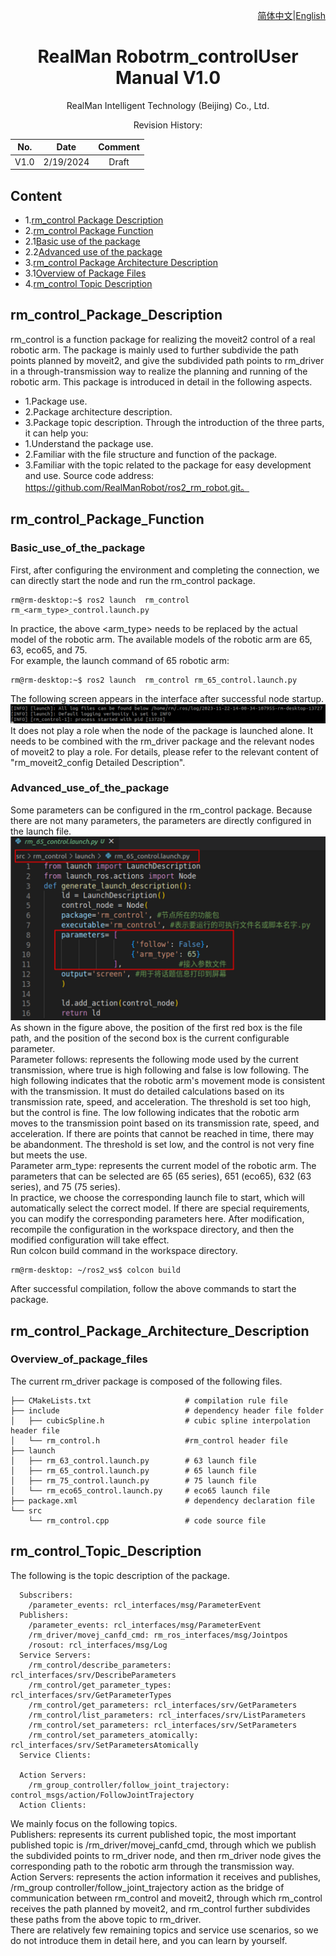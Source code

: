 <div align="right">

[简体中文](https://github.com/RealManRobot/ros2_rm_robot/blob/foxy/rm_control/README_CN.md)|[English](https://github.com/RealManRobot/ros2_rm_robot/blob/foxy/rm_control/README.md)
 
</div>

<div align="center">

# RealMan Robotrm_controlUser Manual V1.0

RealMan Intelligent Technology (Beijing) Co., Ltd. 

Revision History:

|No.	  | Date   |	Comment |
| :---: | :----: | :---:   |
|V1.0	  | 2/19/2024 | Draft |

</div>

## Content
* 1.[rm_control Package Description](#rm_control_Package_Description)
* 2.[rm_control Package Function](#rm_control_Package_Function)
* 2.1[Basic use of the package](#Basic_use_of_the_package)
* 2.2[Advanced use of the package](#Advanced_use_of_the_package)
* 3.[rm_control Package Architecture Description](#rm_control_Package_Architecture_Description)
* 3.1[Overview of Package Files](#Overview_of_Package_Files)
* 4.[rm_control Topic Description](#rm_control_Topic_Description)

## rm_control_Package_Description
rm_control is a function package for realizing the moveit2 control of a real robotic arm. The package is mainly used to further subdivide the path points planned by moveit2, and give the subdivided path points to rm_driver in a through-transmission way to realize the planning and running of the robotic arm. This package is introduced in detail in the following aspects.
* 1.Package use.
* 2.Package architecture description.
* 3.Package topic description.
Through the introduction of the three parts, it can help you:
* 1.Understand the package use.
* 2.Familiar with the file structure and function of the package.
* 3.Familiar with the topic related to the package for easy development and use.
Source code address: https://github.com/RealManRobot/ros2_rm_robot.git。
## rm_control_Package_Function
### Basic_use_of_the_package
First, after configuring the environment and completing the connection, we can directly start the node and run the rm_control package.
```
rm@rm-desktop:~$ ros2 launch  rm_control rm_<arm_type>_control.launch.py
```
In practice, the above <arm_type> needs to be replaced by the actual model of the robotic arm. The available models of the robotic arm are 65, 63, eco65, and 75.  
For example, the launch command of 65 robotic arm:
```
rm@rm-desktop:~$ ros2 launch  rm_control rm_65_control.launch.py
```
The following screen appears in the interface after successful node startup.
![image](doc/rm_control1.png)
It does not play a role when the node of the package is launched alone. It needs to be combined with the rm_driver package and the relevant nodes of moveit2 to play a role. For details, please refer to the relevant content of "rm_moveit2_config Detailed Description".
### Advanced_use_of_the_package
Some parameters can be configured in the rm_control package. Because there are not many parameters, the parameters are directly configured in the launch file.
![image](doc/rm_control2.png)
As shown in the figure above, the position of the first red box is the file path, and the position of the second box is the current configurable parameter.  
Parameter follows: represents the following mode used by the current transmission, where true is high following and false is low following. The high following indicates that the robotic arm's movement mode is consistent with the transmission. It must do detailed calculations based on its transmission rate, speed, and acceleration. The threshold is set too high, but the control is fine. The low following indicates that the robotic arm moves to the transmission point based on its transmission rate, speed, and acceleration. If there are points that cannot be reached in time, there may be abandonment. The threshold is set low, and the control is not very fine but meets the use.  
Parameter arm_type: represents the current model of the robotic arm. The parameters that can be selected are 65 (65 series), 651 (eco65), 632 (63 series), and 75 (75 series).  
In practice, we choose the corresponding launch file to start, which will automatically select the correct model. If there are special requirements, you can modify the corresponding parameters here. After modification, recompile the configuration in the workspace directory, and then the modified configuration will take effect.  
Run colcon build command in the workspace directory.  
```
rm@rm-desktop: ~/ros2_ws$ colcon build
```
After successful compilation, follow the above commands to start the package.
## rm_control_Package_Architecture_Description
### Overview_of_package_files
The current rm_driver package is composed of the following files.
```
├── CMakeLists.txt                     # compilation rule file
├── include                            # dependency header file folder
│   ├── cubicSpline.h                  # cubic spline interpolation header file
│   └── rm_control.h                   #rm_control header file
├── launch
│   ├── rm_63_control.launch.py        # 63 launch file
│   ├── rm_65_control.launch.py        # 65 launch file
│   ├── rm_75_control.launch.py        # 75 launch file
│   └── rm_eco65_control.launch.py     # eco65 launch file
├── package.xml                        # dependency declaration file
└── src
    └── rm_control.cpp                 # code source file
```
## rm_control_Topic_Description
The following is the topic description of the package.
```
  Subscribers:
    /parameter_events: rcl_interfaces/msg/ParameterEvent
  Publishers:
    /parameter_events: rcl_interfaces/msg/ParameterEvent
    /rm_driver/movej_canfd_cmd: rm_ros_interfaces/msg/Jointpos
    /rosout: rcl_interfaces/msg/Log
  Service Servers:
    /rm_control/describe_parameters: rcl_interfaces/srv/DescribeParameters
    /rm_control/get_parameter_types: rcl_interfaces/srv/GetParameterTypes
    /rm_control/get_parameters: rcl_interfaces/srv/GetParameters
    /rm_control/list_parameters: rcl_interfaces/srv/ListParameters
    /rm_control/set_parameters: rcl_interfaces/srv/SetParameters
    /rm_control/set_parameters_atomically: rcl_interfaces/srv/SetParametersAtomically
  Service Clients:

  Action Servers:
    /rm_group_controller/follow_joint_trajectory: control_msgs/action/FollowJointTrajectory
  Action Clients:
```
We mainly focus on the following topics.  
Publishers: represents its current published topic, the most important published topic is /rm_driver/movej_canfd_cmd, through which we publish the subdivided points to rm_driver node, and then rm_driver node gives the corresponding path to the robotic arm through the transmission way.  
Action Servers: represents the action information it receives and publishes, /rm_group controller/follow_joint_trajectory action as the bridge of communication between rm_control and moveit2, through which rm_control receives the path planned by moveit2, and rm_control further subdivides these paths from the above topic to rm_driver.  
There are relatively few remaining topics and service use scenarios, so we do not introduce them in detail here, and you can learn by yourself.
